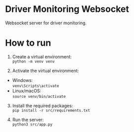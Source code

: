 # Driver Monitoring Websocket
Websocket server for driver monitoring.

# How to run
1. Create a virtual environment: <br/> ```python -m venv venv```

2. Activate the virtual environment:
* Windows: <br/>
`venv\Scripts\activate`
* Linux/macOS: <br/>
`source venv/bin/activate`

3. Install the required packages: <br/>
`pip install -r src/requirements.txt`

4. Run the server: <br/>
`python3 src/app.py `